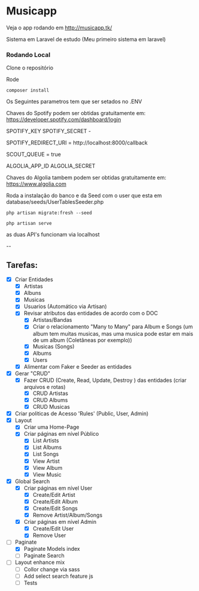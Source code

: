 # Musicapp

Veja o app rodando em http://musicapp.tk/

Sistema em Laravel de estudo (Meu primeiro sistema em laravel)


### Rodando Local

Clone o repositório

Rode

`composer install`

Os Seguintes parametros tem que ser setados no .ENV

Chaves do Spotify podem ser obtidas gratuitamente em: 
https://developer.spotify.com/dashboard/login

SPOTIFY_KEY
SPOTIFY_SECRET - 

SPOTIFY_REDIRECT_URI = http://localhost:8000/callback

SCOUT_QUEUE = true

ALGOLIA_APP_ID 
ALGOLIA_SECRET

Chaves do Algolia tambem podem ser obtidas gratuitamente em: 
https://www.algolia.com

Roda a instalação do banco e da Seed com o user que esta em  database/seeds/UserTablesSeeder.php

`php artisan migrate:fresh --seed`

`php artisan serve`

as duas API's funcionam via localhost

--

## Tarefas:
- [X] Criar Entidades
    - [X] Artistas
    - [X] Albuns
    - [X] Musicas
    - [X] Usuarios (Automático via Artisan) 
    - [X] Revisar atributos das entidades de acordo com o DOC
        - [X] Artistas/Bandas   
        - [X] Criar o relacionamento "Many to Many" para Album e Songs (um album tem muitas musicas, mas uma musica pode estar em mais de um album (Coletâneas por exemplo))
        - [X] Musicas (Songs)
        - [X] Albums
        - [X] Users
    - [X] Alimentar com Faker e Seeder as entidades
- [X] Gerar "CRUD"
    - [X] Fazer CRUD (Create, Read, Update, Destroy ) das entidades (criar arquivos e rotas)
        - [X] CRUD Artistas
        - [X] CRUD Albums
        - [X] CRUD Musicas
- [X] Criar politicas de Acesso 'Rules' (Public, User, Admin)
- [X] Layout
    - [X] Criar uma Home-Page
    - [X] Criar páginas em nível Público
        - [X] List Artists
        - [X] List Albums
        - [X] List Songs
        - [X] View Artist
        - [X] View Album
        - [X] View Music
- [X] Global Search
    - [X] Criar páginas em nível User
        - [X] Create/Edit Artist
        - [X] Create/Edit Album
        - [X] Create/Edit Songs
        - [X] Remove Artist/Album/Songs
    - [X] Criar páginas em nível Admin
        - [X] Create/Edit User
        - [X] Remove User
- [ ] Paginate
    - [X] Paginate Models index
    - [ ] Paginate Search
- [ ] Layout enhance mix
    - [ ] Collor change via sass
    - [ ] Add select search feature js
    - [ ] Tests 